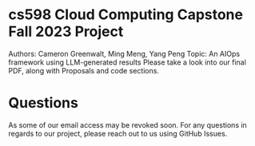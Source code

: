 # cs598 Cloud Computing Capstone Fall 2023 Project
Authors: Cameron Greenwalt, Ming Meng, Yang Peng
Topic: An AIOps framework using LLM-generated results
Please take a look into our final PDF, along with Proposals and code sections.

# Questions
As some of our email access may be revoked soon. For any questions in regards to our project, please reach out to us using GitHub Issues.
